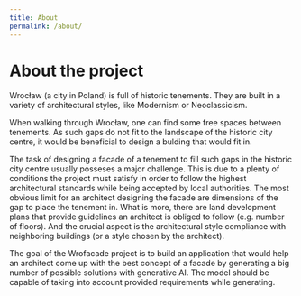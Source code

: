 ```yaml
---
title: About
permalink: /about/
---
```


# About the project

Wrocław (a city in Poland) is full of historic tenements. They are built in
a variety of architectural styles, like Modernism or Neoclassicism.

When walking through Wrocław, one can find some free spaces between tenements.
As such gaps do not fit to the landscape of the historic city centre,
it would be beneficial to design a bulding that would fit in.

The task of designing a facade of a tenement to fill such gaps in the historic city
centre usually posseses a major challenge. This is due to a plenty of conditions
the project must satisfy in order to follow the highest architectural standards while
being accepted by local authorities. The most obvious limit for an architect designing
the facade are dimensions of the gap to place the tenement in. What is more,
there are land development plans that provide guidelines an architect is obliged
to follow (e.g. number of floors). And the crucial aspect is the architectural style
compliance with neighboring buildings (or a style chosen by the architect).

The goal of the Wrofacade project is to build an application that
would help an architect come up with the best concept of a facade by generating
a big number of possible solutions with generative AI. The model should be
capable of taking into account provided requirements while generating.
